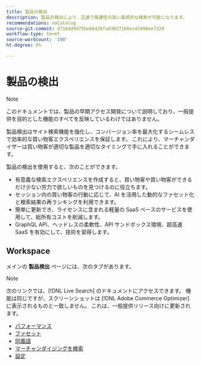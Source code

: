 ```yaml
---
title: 製品の検出
description: 製品の検出により、迅速で関連性の高い直感的な検索が可能になります。
recommendations: noCatalog
source-git-commit: d716dd9d75beb642bfad30271b6ecd3490ee7328
workflow-type: tm+mt
source-wordcount: '190'
ht-degree: 0%

---
```


# 製品の検出

>[!NOTE]
>
>このドキュメントでは、製品の早期アクセス開発について説明しており、一般提供を目的とした機能のすべてを反映しているわけではありません。

製品検出はサイト検索機能を強化し、コンバージョン率を最大化するシームレスで効率的な買い物客エクスペリエンスを保証します。 これにより、マーチャンダイザーは買い物客が適切な製品を適切なタイミングで手に入れることができます。

製品の検出を使用すると、次のことができます。

- 有意義な検索エクスペリエンスを作成すると、買い物客や買い物客ができるだけ少ない労力で欲しいものを見つけるのに役立ちます。
- セッション内の買い物客の行動に応じて、AI を活用した動的なファセット化と検索結果の再ランキングを利用できます。
- 簡単に更新でき、ライセンスに含まれる軽量の SaaS ベースのサービスを使用して、総所有コストを削減します。
- GraphQL API、ヘッドレスの柔軟性、API サンドボックス環境、超高速 SaaS を有効にして、技術を習得します。

## Workspace

メインの **製品検出** ページには、次のタブがあります。

>[!NOTE]
>
>次のリンクでは、[!DNL Live Search] のドキュメントにアクセスできます。 機能は同じですが、スクリーンショットは [!DNL Adobe Commerce Optimizer] に表示されるものと一致しません。 これは、一般提供リリース向けに更新されます。

- [パフォーマンス](../../live-search/performance.md)
- [ファセット](../../live-search/facets.md)
- [同義語](../../live-search/synonyms.md)
- [マーチャンダイジングを検索](../../live-search/rules.md)
- [設定](../../live-search/settings.md)
